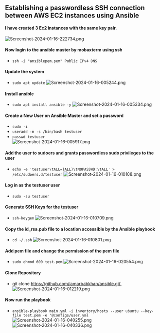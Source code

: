## Establishing a passwordless SSH connection between AWS EC2 instances using Ansible
#### I have created 3 Ec2 instances with the same key pair.
![Screenshot-2024-01-16-222734.png](https://i.postimg.cc/HnyXg698/Screenshot-2024-01-16-222734.png)
#### Now login to the ansible master by mobaxterm using ssh
* `ssh -i "ansiblepem.pem" Public IPv4 DNS`
#### Update the system
* `sudo apt update`
![Screenshot-2024-01-16-005244.png](https://i.postimg.cc/kXJ5QjkJ/Screenshot-2024-01-16-005244.png)
#### Install ansible
* `sudo apt install ansible -y`
![Screenshot-2024-01-16-005334.png](https://i.postimg.cc/MTXLJf3f/Screenshot-2024-01-16-005334.png)
#### Create a New User on Ansible Master and set a password
* `sudo -i`
* `useradd -m -s /bin/bash testuser`
* `passwd testuser`  
![Screenshot-2024-01-16-005917.png](https://i.postimg.cc/nVvpr6cR/Screenshot-2024-01-16-005917.png)
####  Add the user to sudoers and grants passwordless sudo privileges to the user
* `echo -e 'testuser\tALL=(ALL)\tNOPASSWD:\tALL' > /etc/sudoers.d/testuser`
![Screenshot-2024-01-16-010108.png](https://i.postimg.cc/508BZxqW/Screenshot-2024-01-16-010108.png)
#### Log in as the testuser user
* `sudo -su testuser`
#### Generate SSH Keys for the testuser
* `ssh-keygen`
![Screenshot-2024-01-16-010709.png](https://i.postimg.cc/RF9hZfnh/Screenshot-2024-01-16-010709.png)
#### Copy the id_rsa.pub file to a location accessible by the Ansible playbook
* `cd ~/.ssh` 
![Screenshot-2024-01-16-010801.png](https://i.postimg.cc/KYJ0v71v/Screenshot-2024-01-16-010801.png)
#### Add pem file and change the permission of the pem file
* `sudo chmod 600 test.pem`
![Screenshot-2024-01-16-020554.png](https://i.postimg.cc/cJD5cvpH/Screenshot-2024-01-16-020554.png)
#### Clone Repository
* git clone https://github.com/iamarbabkhan/ansible.git`
![Screenshot-2024-01-16-012219.png](https://i.postimg.cc/JnL0zF2j/Screenshot-2024-01-16-012219.png)
#### Now run the playbook
* `ansible-playbook main.yml -i inventory/hosts --user ubuntu --key-file test.pem -e '@configs/user.yml`
![Screenshot-2024-01-16-040255.png](https://i.postimg.cc/FFpSTwGY/Screenshot-2024-01-16-040255.png)
![Screenshot-2024-01-16-040336.png](https://i.postimg.cc/fWGV2BZ4/Screenshot-2024-01-16-040336.png)
